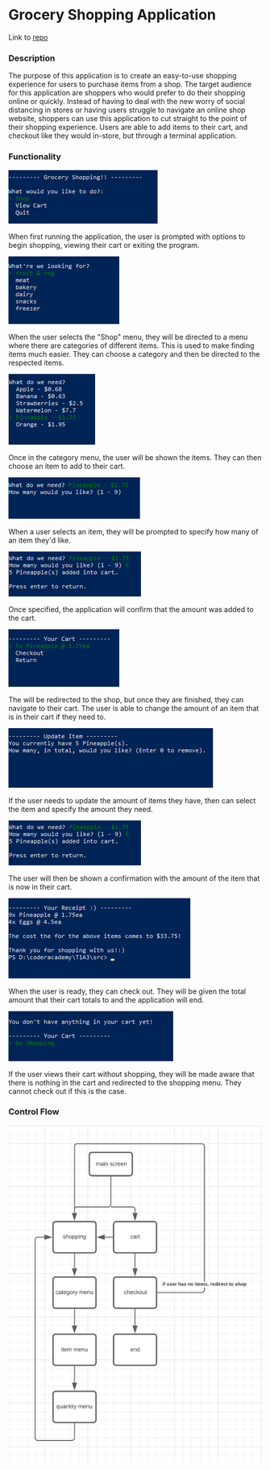 # Grocery Shopping Application

Link to [repo](https://github.com/Antifact/ruby-terminal-app "GitHub Repository")

### Description

The purpose of this application is to create an easy-to-use shopping experience for users to purchase items from a shop. The target audience for this application are shoppers who would prefer to do their shopping online or quickly. Instead of having to deal with the new worry of social distancing in stores or having users struggle to navigate an online shop website, shoppers can use this application to cut straight to the point of their shopping experience. Users are able to add items to their cart, and checkout like they would in-store, but through a terminal application. 

### Functionality 

![first screen](docs/main.png)

When first running the application, the user is prompted with options to begin shopping, viewing their cart or exiting the program. 

![shopping screen](docs/shop.png)

When the user selects the "Shop" menu, they will be directed to a menu where there are categories of different items. This is used to make finding items much easier. They can choose a category and then be directed to the respected items.

![item menu](docs/shop_items.png)

Once in the category menu, the user will be shown the items. They can then choose an item to add to their cart.

![quantity menu](docs/quantity.png)

When a user selects an item, they will be prompted to specify how many of an item they'd like.

![quantity of items confirmation](docs/qty_confirm.png)

Once specified, the application will confirm that the amount was added to the cart. 

![cart](docs/cart.png)

The will be redirected to the shop, but once they are finished, they can navigate to their cart. The user is able to change the amount of an item that is in their cart if they need to.

![update quantity screen](docs/update_qty.png)

If the user needs to update the amount of items they have, then can select the item and specify the amount they need. 

![quantity updated success](docs/update_conf.png)

The user will then be shown a confirmation with the amount of the item that is now in their cart. 

![checkout screen](docs/checkout.png)

When the user is ready, they can check out. They will be given the total amount that their cart totals to and the application will end. 

![empty cart screen](docs/cart_empty.png)

If the user views their cart without shopping, they will be made aware that there is nothing in the cart and redirected to the shopping menu. They cannot check out if this is the case.

### Control Flow

![flowchart](docs/flowchart.png)
